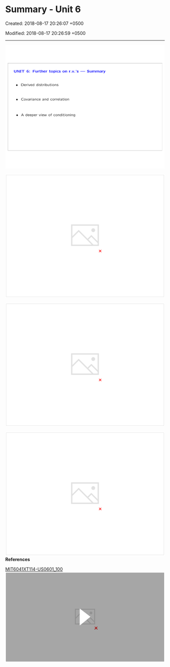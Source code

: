 # Summary - Unit 6

Created: 2018-08-17 20:26:07 +0500

Modified: 2018-08-17 20:26:59 +0500

---

![image](media/Intro---Syllabus_Summary---Unit-6-image1.png)

![image](media/Intro---Syllabus_Summary---Unit-6-image2.png)

![image](media/Intro---Syllabus_Summary---Unit-6-image3.png)

![image](media/Intro---Syllabus_Summary---Unit-6-image4.png)**References**

[MIT6041XT114-US0601_100](https://www.youtube.com/watch?v=-hVAAv2khAs)
![](media/Intro---Syllabus_Summary---Unit-6-image5.png)
